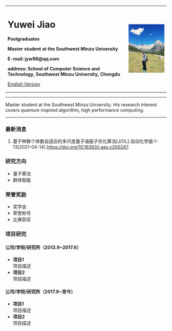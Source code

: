 <div>
<table border="0">
  <tr>
    <td width="75%">
      <h1>Yuwei Jiao</h1>
      <p><b>Postgraduates</b></p>
      <p><b>Master student at the Southwest Minzu University</b></p>
      <p><b>E-mail: jyw98@qq.com</b></p>
      <p><b>address: School of Computer Science and Technology, Southwest Minzu University, Chengdu</b></p>
      <p><a href="/index-en.html">English Version</a></p>
    </td>
    <td width="25%">
      <img src="/jiaoyuwei.jpeg" width="100%">
    </td>
  </tr>
</table>
</div>

---

Master student at the Southwest Minzu University. His research interest covers quantum inspired algorithm, high performance computing.

---

### 最新消息
1. 基于种群个体数自适应的多尺度量子谐振子优化算法[J/OL].自动化学报:1-13[2021-04-14].https://doi.org/10.16383/j.aas.c200247.

### 研究方向
- 量子算法
- 群体智能

### 荣誉奖励
- 奖学金
- 荣誉称号
- 比赛获奖

### 项目研究
#### 公司/学校/研究所（2013.9~2017.6）
- **项目1**  
项目描述
- **项目2**  
项目描述

#### 公司/学校/研究所（2017.9~至今）
- **项目1**  
项目描述
- **项目2**  
项目描述
